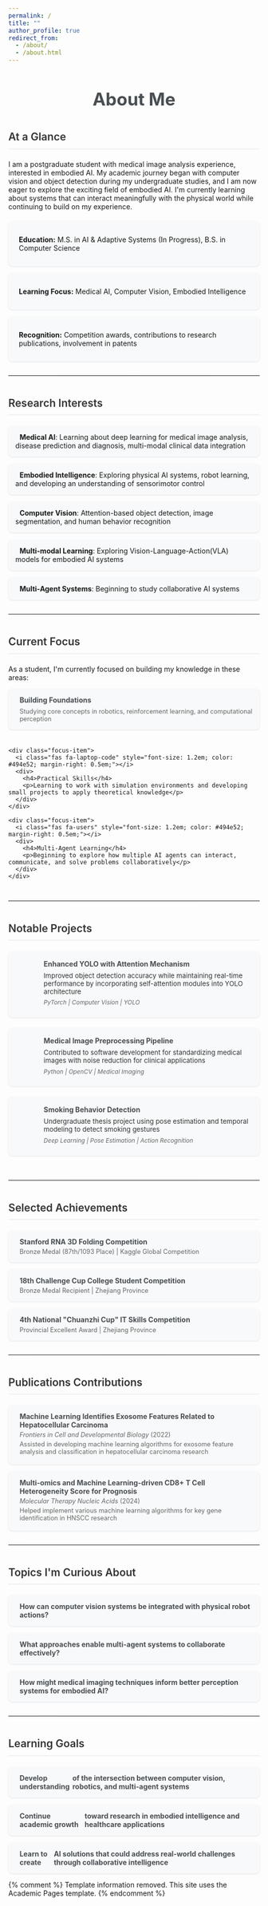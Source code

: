 ```yaml
---
permalink: /
title: ""
author_profile: true
redirect_from: 
  - /about/
  - /about.html
---
```


<div style="text-align: center; margin-bottom: 2em;">
  <h1 style="font-size: 2.5em; color: #494e52;">About Me</h1>
</div>

## At a Glance

I am a postgraduate student with medical image analysis experience, interested in embodied AI. My academic journey began with computer vision and object detection during my undergraduate studies, and I am now eager to explore the exciting field of embodied AI. I'm currently learning about systems that can interact meaningfully with the physical world while continuing to build on my experience.

<div class="highlight-box">
  <div class="highlight-item">
    <i class="fas fa-graduation-cap" style="font-size: 1.2em; color: #4285F4;"></i>
    <p><strong>Education:</strong> M.S. in AI & Adaptive Systems (In Progress), B.S. in Computer Science</p>
  </div>
  <div class="highlight-item">
    <i class="fas fa-flask" style="font-size: 1.2em; color: #4285F4;"></i>
    <p><strong>Learning Focus:</strong> Medical AI, Computer Vision, Embodied Intelligence</p>
  </div>
  <div class="highlight-item">
    <i class="fas fa-trophy" style="font-size: 1.2em; color: #4285F4;"></i>
    <p><strong>Recognition:</strong> Competition awards, contributions to research publications, involvement in patents</p>
  </div>
</div>

---

## Research Interests

<div class="research-interests">
  <div>
    <i class="fas fa-brain" style="font-size: 1.2em; color: #494e52; margin-right: 0.5em;"></i>
    <strong>Medical AI</strong>: Learning about deep learning for medical image analysis, disease prediction and diagnosis, multi-modal clinical data integration
  </div>
  <div>
    <i class="fas fa-robot" style="font-size: 1.2em; color: #494e52; margin-right: 0.5em;"></i>
    <strong>Embodied Intelligence</strong>: Exploring physical AI systems, robot learning, and developing an understanding of sensorimotor control
  </div>
  <div>
    <i class="fas fa-eye" style="font-size: 1.2em; color: #494e52; margin-right: 0.5em;"></i>
    <strong>Computer Vision</strong>: Attention-based object detection, image segmentation, and human behavior recognition
  </div>
  <div>
    <i class="fas fa-project-diagram" style="font-size: 1.2em; color: #494e52; margin-right: 0.5em;"></i>
    <strong>Multi-modal Learning</strong>: Exploring Vision-Language-Action(VLA) models for embodied AI systems
  </div>
  <div>
    <i class="fas fa-users" style="font-size: 1.2em; color: #494e52; margin-right: 0.5em;"></i>
    <strong>Multi-Agent Systems</strong>: Beginning to study collaborative AI systems
  </div>
</div>

---

## Current Focus

<div class="current-focus">
  <p>As a student, I'm currently focused on building my knowledge in these areas:</p>
  
  <div class="focus-grid">
    <div class="focus-item">
      <i class="fas fa-book-open" style="font-size: 1.2em; color: #494e52; margin-right: 0.5em;"></i>
      <div>
        <h4>Building Foundations</h4>
        <p>Studying core concepts in robotics, reinforcement learning, and computational perception</p>
      </div>
    </div>
    
    <div class="focus-item">
      <i class="fas fa-laptop-code" style="font-size: 1.2em; color: #494e52; margin-right: 0.5em;"></i>
      <div>
        <h4>Practical Skills</h4>
        <p>Learning to work with simulation environments and developing small projects to apply theoretical knowledge</p>
      </div>
    </div>
    
    <div class="focus-item">
      <i class="fas fa-users" style="font-size: 1.2em; color: #494e52; margin-right: 0.5em;"></i>
      <div>
        <h4>Multi-Agent Learning</h4>
        <p>Beginning to explore how multiple AI agents can interact, communicate, and solve problems collaboratively</p>
      </div>
    </div>
  </div>
</div>

---

## Notable Projects

<div class="projects-preview">
  <div class="project-card">
    <div class="project-icon">
      <i class="fas fa-project-diagram" style="font-size: 1.5em; color: #4285F4;"></i>
    </div>
    <div class="project-details">
      <h4>Enhanced YOLO with Attention Mechanism</h4>
      <p>Improved object detection accuracy while maintaining real-time performance by incorporating self-attention modules into YOLO architecture</p>
      <p class="tech-used">PyTorch | Computer Vision | YOLO</p>
    </div>
  </div>
  
  <div class="project-card">
    <div class="project-icon">
      <i class="fas fa-microscope" style="font-size: 1.5em; color: #4285F4;"></i>
    </div>
    <div class="project-details">
      <h4>Medical Image Preprocessing Pipeline</h4>
      <p>Contributed to software development for standardizing medical images with noise reduction for clinical applications</p>
      <p class="tech-used">Python | OpenCV | Medical Imaging</p>
    </div>
  </div>
  
  <div class="project-card">
    <div class="project-icon">
      <i class="fas fa-smoking" style="font-size: 1.5em; color: #4285F4;"></i>
    </div>
    <div class="project-details">
      <h4>Smoking Behavior Detection</h4>
      <p>Undergraduate thesis project using pose estimation and temporal modeling to detect smoking gestures</p>
      <p class="tech-used">Deep Learning | Pose Estimation | Action Recognition</p>
    </div>
  </div>
</div>

---

## Selected Achievements

<div class="achievements-preview">
  <div class="achievement-card">
    <i class="fas fa-trophy" style="font-size: 1.2em; color: #D4AF37; margin-right: 0.5em;"></i>
    <div>
      <h4>Stanford RNA 3D Folding Competition</h4>
      <p>Bronze Medal (87th/1093 Place) | Kaggle Global Competition</p>
    </div>
  </div>

  <div class="achievement-card">
    <i class="fas fa-medal" style="font-size: 1.2em; color: #CD7F32; margin-right: 0.5em;"></i>
    <div>
      <h4>18th Challenge Cup College Student Competition</h4>
      <p>Bronze Medal Recipient | Zhejiang Province</p>
    </div>
  </div>
  
  <div class="achievement-card">
    <i class="fas fa-award" style="font-size: 1.2em; color: #4285F4; margin-right: 0.5em;"></i>
    <div>
      <h4>4th National "Chuanzhi Cup" IT Skills Competition</h4>
      <p>Provincial Excellent Award | Zhejiang Province</p>
    </div>
  </div>
</div>

---

## Publications Contributions

<div class="publication-preview">
  <div class="publication-card">
    <i class="fas fa-file-alt" style="font-size: 1.2em; color: #494e52; margin-right: 0.5em;"></i>
    <div>
      <h4>Machine Learning Identifies Exosome Features Related to Hepatocellular Carcinoma</h4>
      <p><em>Frontiers in Cell and Developmental Biology</em> (2022)</p>
      <p>Assisted in developing machine learning algorithms for exosome feature analysis and classification in hepatocellular carcinoma
research</p>
    </div>
  </div>
  
  <div class="publication-card">
    <i class="fas fa-file-alt" style="font-size: 1.2em; color: #494e52; margin-right: 0.5em;"></i>
    <div>
      <h4>Multi-omics and Machine Learning-driven CD8+ T Cell Heterogeneity Score for Prognosis</h4>
      <p><em>Molecular Therapy Nucleic Acids</em> (2024)</p>
      <p>Helped implement various machine learning algorithms for key gene identification in HNSCC research</p>
    </div>
  </div>
</div>

---

## Topics I'm Curious About

<div class="curious-about">
  <div class="question-item">
    <h4><i class="fas fa-question-circle" style="font-size: 1.2em; color: #494e52; margin-right: 0.5em;"></i>How can computer vision systems be integrated with physical robot actions?</h4>
  </div>
  
  <div class="question-item">
    <h4><i class="fas fa-question-circle" style="font-size: 1.2em; color: #494e52; margin-right: 0.5em;"></i>What approaches enable multi-agent systems to collaborate effectively?</h4>
  </div>
  
  <div class="question-item">
    <h4><i class="fas fa-question-circle" style="font-size: 1.2em; color: #494e52; margin-right: 0.5em;"></i>How might medical imaging techniques inform better perception systems for embodied AI?</h4>
  </div>
</div>

---

## Learning Goals

<div class="future-goals">
  <div class="goal-item">
    <h4><i class="fas fa-lightbulb" style="font-size: 1.2em; color: #494e52; margin-right: 0.5em;"></i><strong>Develop understanding</strong> of the intersection between computer vision, robotics, and multi-agent systems</h4>
  </div>
  
  <div class="goal-item">
    <h4><i class="fas fa-university" style="font-size: 1.2em; color: #494e52; margin-right: 0.5em;"></i><strong>Continue academic growth</strong> toward research in embodied intelligence and healthcare applications</h4>
  </div>
  
  <div class="goal-item">
    <h4><i class="fas fa-hands-helping" style="font-size: 1.2em; color: #494e52; margin-right: 0.5em;"></i><strong>Learn to create</strong> AI solutions that could address real-world challenges through collaborative intelligence</h4>
  </div>
</div>

<style>
  /* Global styles */
  h2 {
    margin-top: 2em;
    margin-bottom: 1em;
    padding-bottom: 0.5em;
    border-bottom: 2px solid #f0f0f0;
    color: #333;
    font-weight: 600;
  }
  
  hr {
    border: 0;
    height: 1px;
    background-image: linear-gradient(to right, rgba(0, 0, 0, 0), rgba(0, 0, 0, 0.15), rgba(0, 0, 0, 0));
    margin: 2em 0;
  }
  
  /* Highlight box */
  .highlight-box {
    display: flex;
    flex-wrap: wrap;
    justify-content: space-between;
    gap: 1em;
    margin: 1.5em 0;
  }
  
  .highlight-item {
    flex: 1 0 30%;
    min-width: 250px;
    display: flex;
    align-items: flex-start;
    gap: 0.5em;
    padding: 1em;
    background-color: #f8f9fa;
    border-radius: 8px;
    box-shadow: 0 1px 3px rgba(0,0,0,0.1);
  }
  
  /* Research interests */
  .research-interests {
    display: grid;
    grid-template-columns: repeat(auto-fill, minmax(300px, 1fr));
    gap: 1em;
  }
  
  .research-interests div {
    padding: 1em;
    background-color: #f8f9fa;
    border-radius: 8px;
    box-shadow: 0 1px 3px rgba(0,0,0,0.1);
    transition: all 0.2s ease-in-out;
  }
  
  .research-interests div:hover {
    transform: translateY(-3px);
    box-shadow: 0 4px 8px rgba(0,0,0,0.1);
  }
  
  /* Current focus */
  .focus-grid {
    display: grid;
    grid-template-columns: repeat(auto-fill, minmax(300px, 1fr));
    gap: 1.5em;
    margin-top: 1em;
  }
  
  .focus-item {
    display: flex;
    align-items: flex-start;
    background-color: #f8f9fa;
    padding: 1em;
    border-radius: 8px;
    box-shadow: 0 1px 3px rgba(0,0,0,0.1);
    transition: all 0.2s ease-in-out;
  }
  
  .focus-item:hover {
    transform: translateY(-3px);
    box-shadow: 0 4px 8px rgba(0,0,0,0.1);
  }
  
  .focus-item h4 {
    margin: 0 0 0.5em 0;
    color: #494e52;
  }
  
  .focus-item p {
    margin: 0;
    font-size: 0.9em;
    color: #666;
  }
  
  /* Projects preview */
  .projects-preview {
    display: grid;
    grid-template-columns: 1fr;
    gap: a1.5em;
  }
  
  .project-card {
    display: flex;
    align-items: flex-start;
    gap: 1em;
    padding: 1.2em;
    background-color: #f8f9fa;
    border-radius: 8px;
    box-shadow: 0 1px 3px rgba(0,0,0,0.1);
    margin-bottom: 1.5em;
    transition: all 0.2s ease-in-out;
  }
  
  .project-card:hover {
    transform: translateY(-3px);
    box-shadow: 0 4px 8px rgba(0,0,0,0.1);
  }
  
  .project-icon {
    flex-shrink: 0;
    width: 40px;
    height: 40px;
    display: flex;
    align-items: center;
    justify-content: center;
  }
  
  .project-details h4 {
    margin: 0 0 0.5em 0;
    color: #494e52;
  }
  
  .project-details p {
    margin: 0 0 0.5em 0;
    font-size: 0.95em;
    color: #333;
  }
  
  .tech-used {
    font-size: 0.85em !important;
    color: #666 !important;
    font-style: italic;
  }
  
  /* Achievements preview */
  .achievements-preview {
    display: grid;
    grid-template-columns: 1fr;
    gap: 1em;
  }
  
  .achievement-card {
    display: flex;
    align-items: flex-start;
    background-color: #f8f9fa;
    padding: 1em;
    border-radius: 8px;
    box-shadow: 0 1px 3px rgba(0,0,0,0.1);
    transition: all 0.2s ease-in-out;
  }
  
  .achievement-card:hover {
    transform: translateY(-3px);
    box-shadow: 0 4px 8px rgba(0,0,0,0.1);
  }
  
  .achievement-card h4 {
    margin: 0 0 0.3em 0;
    color: #494e52;
  }
  
  .achievement-card p {
    margin: 0;
    font-size: 0.9em;
    color: #666;
  }
  
  /* Publications preview */
  .publication-preview {
    display: grid;
    grid-template-columns: 1fr;
    gap: 1em;
  }
  
  .publication-card {
    display: flex;
    align-items: flex-start;
    background-color: #f8f9fa;
    padding: 1em;
    border-radius: 8px;
    box-shadow: 0 1px 3px rgba(0,0,0,0.1);
    transition: all 0.2s ease-in-out;
  }
  
  .publication-card:hover {
    transform: translateY(-3px);
    box-shadow: 0 4px 8px rgba(0,0,0,0.1);
  }
  
  .publication-card h4 {
    margin: 0 0 0.3em 0;
    color: #494e52;
  }
  
  .publication-card p {
    margin: 0 0 0.3em 0;
    font-size: 0.9em;
    color: #666;
  }
  
  /* Questions and goals */
  .question-item,
  .goal-item {
    background-color: #f8f9fa;
    border-radius: 8px;
    overflow: hidden;
    box-shadow: 0 1px 3px rgba(0,0,0,0.1);
    padding: 1em;
    margin-bottom: 1em;
    transition: all 0.2s ease-in-out;
  }
  
  .question-item:hover,
  .goal-item:hover {
    transform: translateY(-3px);
    box-shadow: 0 4px 8px rgba(0,0,0,0.1);
  }
  
  .question-item h4,
  .goal-item h4 {
    margin: 0;
    color: #494e52;
    display: flex;
    align-items: center;
  }
  
  /* Icon consistency */
  .fa, .fas, .far, .fab {
    color: inherit;
  }
  
  /* Responsive adjustments */
  @media (max-width: 768px) {
    .highlight-box,
    .focus-grid,
    .research-interests {
      grid-template-columns: 1fr;
    }
    
    .highlight-item {
      flex: 1 0 100%;
    }
  }
</style>

{% comment %}
Template information removed. This site uses the Academic Pages template.
{% endcomment %}
